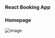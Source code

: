 ### React Booking App

### Homepage

![image](https://user-images.githubusercontent.com/67521243/170024677-c2933f78-c539-4473-ae54-82f592bebed7.png)
